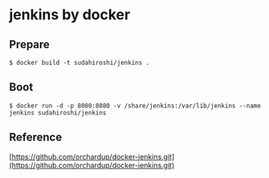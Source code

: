 # jenkins by docker

## Prepare

```
$ docker build -t sudahiroshi/jenkins .
```

## Boot

```
$ docker run -d -p 8080:8080 -v /share/jenkins:/var/lib/jenkins --name jenkins sudahiroshi/jenkins
```

## Reference

[https://github.com/orchardup/docker-jenkins.git](https://github.com/orchardup/docker-jenkins.git)

